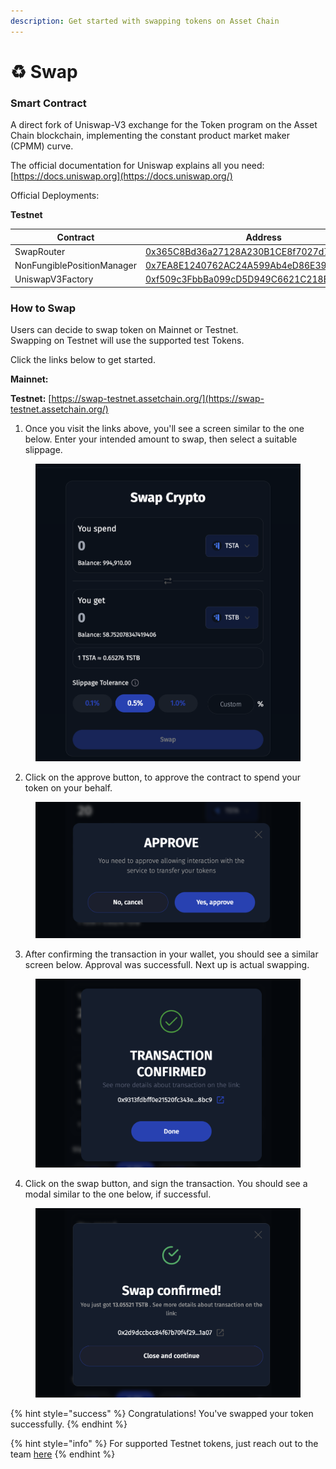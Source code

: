```yaml
---
description: Get started with swapping tokens on Asset Chain
---
```


# ♻️ Swap

### Smart Contract

A direct fork of Uniswap-V3 exchange for the Token program on the Asset Chain blockchain, implementing the constant product market maker (CPMM) curve.

The official documentation for Uniswap explains all you need: [https://docs.uniswap.org](https://docs.uniswap.org/)



Official Deployments:

**Testnet**

<table><thead><tr><th width="272">Contract</th><th>Address</th></tr></thead><tbody><tr><td>SwapRouter</td><td><a href="https://scan-testnet.assetchain.org/address/0x365C8Bd36a27128A230B1CE8f7027d7a9e5A8f82">0x365C8Bd36a27128A230B1CE8f7027d7a9e5A8f82</a></td></tr><tr><td>NonFungiblePositionManager</td><td><a href="https://scan-testnet.assetchain.org/address/0x7EA8E1240762AC24A599Ab4eD86E39f989BC78A9">0x7EA8E1240762AC24A599Ab4eD86E39f989BC78A9</a></td></tr><tr><td>UniswapV3Factory</td><td><a href="https://scan-testnet.assetchain.org/address/0xf509c3FbbBa099cD5D949C6621C218B3E52670F8">0xf509c3FbbBa099cD5D949C6621C218B3E52670F8</a></td></tr></tbody></table>





### How to Swap

Users can decide to swap token on Mainnet or Testnet.\
Swapping on Testnet will use the supported test Tokens.

Click the links below to get started.

**Mainnet:**

**Testnet:** [https://swap-testnet.assetchain.org/](https://swap-testnet.assetchain.org/)

1. Once you visit the links above, you'll see a screen similar to the one below. Enter your intended amount to swap, then select a suitable slippage.

<figure><img src="https://raw.githubusercontent.com/theiceeman/asset-chain-assets/main/gitbooks/swap/1.png" alt=""><figcaption></figcaption></figure>

2. Click on the approve button, to approve the contract to spend your token on your behalf.

<figure><img src="https://raw.githubusercontent.com/theiceeman/asset-chain-assets/main/gitbooks/swap/2.png" alt=""><figcaption></figcaption></figure>

3. After confirming the transaction in your wallet, you should see a similar screen below. Approval was successfull. Next up is actual swapping.

<figure><img src="https://raw.githubusercontent.com/theiceeman/asset-chain-assets/main/gitbooks/swap/3.png" alt=""><figcaption></figcaption></figure>

4. Click on the swap button, and sign the transaction. You should see a modal similar to the one below, if successful.

<figure><img src="https://raw.githubusercontent.com/theiceeman/asset-chain-assets/main/gitbooks/swap/4.png" alt=""><figcaption></figcaption></figure>

{% hint style="success" %}
Congratulations! You've swapped your token successfully.
{% endhint %}

{% hint style="info" %}
For supported Testnet tokens, just reach out to the team [here](https://t.me/XendFinanceDevs)
{% endhint %}
